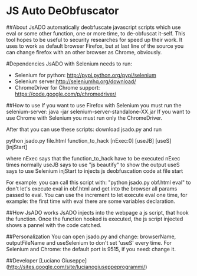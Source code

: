 JS Auto DeObfuscator 
========================

##About
JsADO automatically deobfuscate javascript scripts which use eval or some other function, one or more time, to de-obfuscat it-self.
This tool hopes to be useful to security researches for speed up their work.
It uses to work as default browser Firefox, but at last line of the source you can change firefox with an other browser as Chrome, obviously.

#Dependencies
JsADO with Selenium needs to run: 
* Selenium for python: http://pypi.python.org/pypi/selenium
* Selenium server:http://seleniumhq.org/download/
* ChromeDriver for Chrome support: https://code.google.com/p/chromedriver/

##How to use
If you want to use Firefox with Selenium you must run the selenium-server: java -jar selenium-server-standalone-XX.jar
If you want to use Chrome with Selenium you must run only the ChromeDriver.

After that you can use these scripts: download jsado.py and run

python jsado.py file.html function_to_hack [nExec:0] [useJB] [useS] [injStart]

where 
	nExec says that the function_to_hack have to be executed nExec times normally
	useJB says to use "js beautify" to show the output
	useS says to use Selenium
	injStart to injects js deobfuscation code at file start

For example: you can call this script with: "python jsado.py obf.html eval" to don't let's execute eval in obf.html and get into the browser all params passed to eval.
You can use the increment to let execute eval one time, for example: the first time with eval there are some variables declaration.

##How JsADO works
JsADO injects into the webpage a js script, that hook the function. Once the function hooked is executed, the js script injected shows a pannel with the code catched.

##Personalization
You can open jsado.py and change: browserName, outputFileName and useSelenium to don't set 'useS' every time.
For Selenium and Chrome: the default port is 9515, if you need: change it.

##Developer
[Luciano Giuseppe] (http://sites.google.com/site/lucianogiuseppeprogrammi/)
